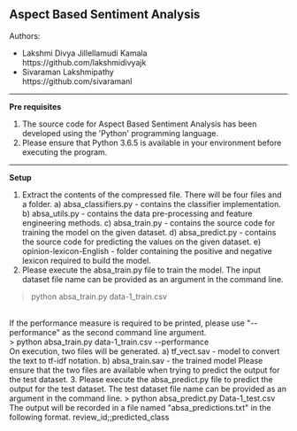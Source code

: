 Aspect Based Sentiment Analysis
---------------------

Authors: 
<ul>
  <li>
      Lakshmi Divya Jillellamudi Kamala<br>https://github.com/lakshmidivyajk
  </li>
  <li>
      Sivaraman Lakshmipathy<br>https://github.com/sivaramanl
  </li>
</ul>
<hr>

<b>Pre requisites</b>
1. The source code for Aspect Based Sentiment Analysis has been developed using the 'Python' programming language.
2. Please ensure that Python 3.6.5 is available in your environment before executing the program.
-------------------

<b>Setup</b>
1. Extract the contents of the compressed file. There will be four files and a folder.
a) absa_classifiers.py - contains the classifier implementation.
b) absa_utils.py - contains the data pre-processing and feature engineering methods.
c) absa_train.py - contains the source code for training the model on the given dataset.
d) absa_predict.py - contains the source code for predicting the values on the given dataset.
e) opinion-lexicon-English - folder containing the positive and negative lexicon required to build the model.
2. Please execute the absa_train.py file to train the model. The input dataset file name can be provided as an argument in the command line.
> python absa_train.py data-1_train.csv
<br>
If the performance measure is required to be printed, please use "--performance" as the second command line argument.
<br>
> python absa_train.py data-1_train.csv --performance
<br>
On execution, two files will be generated.
a) tf_vect.sav - model to convert the text to tf-idf notation.
b) absa_train.sav - the trained model
Please ensure that the two files are available when trying to predict the output for the test dataset.
3. Please execute the absa_predict.py file to predict the output for the test dataset. The test dataset file name can be provided as an argument in the command line.
> python absa_predict.py Data-1_test.csv
The output will be recorded in a file named "absa_predictions.txt" in the following format.
review_id;;predicted_class
